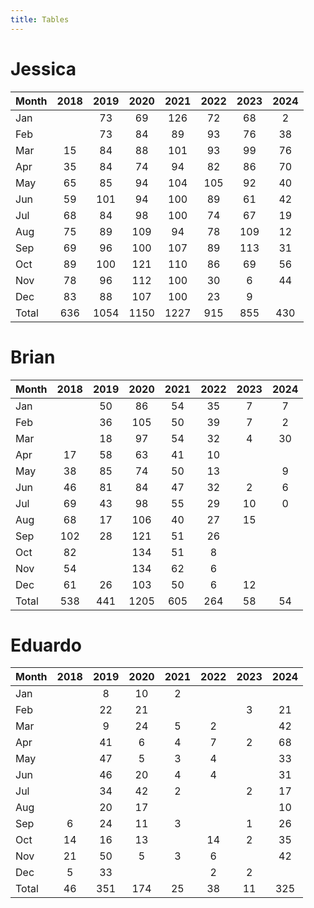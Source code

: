 ```yaml
---
title: Tables
---
```


# Jessica

| Month | 2018 | 2019 | 2020 | 2021 | 2022 | 2023 | 2024 |
| --- |:---: | :---: | :---: | :---: | :---: | :---: | :---: |
| Jan |    | 73 | 69 | 126 | 72 | 68 | 2 |
| Feb |    | 73 | 84 | 89 | 93 | 76 | 38 |
| Mar | 15 | 84 | 88 | 101 | 93 | 99 | 76 |
| Apr | 35 | 84 | 74 | 94 | 82 | 86 | 70 |
| May | 65 | 85 | 94 | 104 | 105 | 92 | 40 |
| Jun | 59 | 101 | 94 | 100 | 89 | 61 | 42 |
| Jul | 68 | 84 | 98 | 100 | 74 | 67 | 19 |
| Aug | 75 | 89 | 109 | 94 | 78 | 109 | 12 |
| Sep | 69 | 96 | 100 | 107 | 89 | 113 | 31 |
| Oct | 89 | 100 | 121 | 110 | 86 | 69 | 56 |
| Nov | 78 | 96 | 112 | 100 | 30 | 6 | 44 |
| Dec | 83 | 88 | 107 | 100 | 23 | 9 |    |
| Total | 636 | 1054 | 1150 | 1227 | 915 | 855 | 430 |

# Brian

| Month | 2018 | 2019 | 2020 | 2021 | 2022 | 2023 | 2024 |
| --- |:---: | :---: | :---: | :---: | :---: | :---: | :---: |
| Jan |    | 50 | 86 | 54 | 35 | 7 | 7 |
| Feb |    | 36 | 105 | 50 | 39 | 7 | 2 |
| Mar |    | 18 | 97 | 54 | 32 | 4 | 30 |
| Apr | 17 | 58 | 63 | 41 | 10 |    |    |
| May | 38 | 85 | 74 | 50 | 13 |    | 9 |
| Jun | 46 | 81 | 84 | 47 | 32 | 2 | 6 |
| Jul | 69 | 43 | 98 | 55 | 29 | 10 | 0 |
| Aug | 68 | 17 | 106 | 40 | 27 | 15 |    |
| Sep | 102 | 28 | 121 | 51 | 26 |    |    |
| Oct | 82 |    | 134 | 51 | 8 |    |    |
| Nov | 54 |    | 134 | 62 | 6 |    |    |
| Dec | 61 | 26 | 103 | 50 | 6 | 12 |    |
| Total | 538 | 441 | 1205 | 605 | 264 | 58 | 54 |

# Eduardo

| Month | 2018 | 2019 | 2020 | 2021 | 2022 | 2023 | 2024 |
| --- |:---: | :---: | :---: | :---: | :---: | :---: | :---: |
| Jan |    | 8 | 10 | 2 |    |    |    |
| Feb |    | 22 | 21 |    |    | 3 | 21 |
| Mar |    | 9 | 24 | 5 | 2 |    | 42 |
| Apr |    | 41 | 6 | 4 | 7 | 2 | 68 |
| May |    | 47 | 5 | 3 | 4 |    | 33 |
| Jun |    | 46 | 20 | 4 | 4 |    | 31 |
| Jul |    | 34 | 42 | 2 |    | 2 | 17 |
| Aug |    | 20 | 17 |    |    |    | 10 |
| Sep | 6 | 24 | 11 | 3 |    | 1 | 26 |
| Oct | 14 | 16 | 13 |    | 14 | 2 | 35 |
| Nov | 21 | 50 | 5 | 3 | 6 |    | 42 |
| Dec | 5 | 33 |    |    | 2 | 2 |    |
| Total | 46 | 351 | 174 | 25 | 38 | 11 | 325 |

